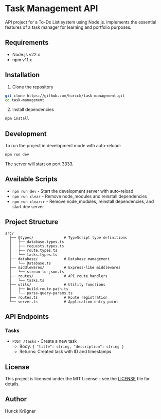 # Task Management API

API project for a To-Do List system using Node.js. Implements the essential features of a task manager for learning and portfolio purposes.

## Requirements

- Node.js v22.x
- npm v11.x

## Installation

1. Clone the repository
```bash
git clone https://github.com/hurick/task-management.git
cd task-management
```

2. Install dependencies
```bash
npm install
```

## Development

To run the project in development mode with auto-reload:
```bash
npm run dev
```

The server will start on port 3333.

## Available Scripts

- `npm run dev` - Start the development server with auto-reload
- `npm run clear` - Remove node_modules and reinstall dependencies
- `npm run clear:r` - Remove node_modules, reinstall dependencies, and start dev server

## Project Structure

```
src/
  ├── @types/              # TypeScript type definitions
  │   ├── database.types.ts
  │   ├── requests.types.ts
  │   ├── route.types.ts
  │   └── tasks.types.ts
  ├── database/            # Database management
  │   └── Database.ts
  ├── middlewares/         # Express-like middlewares
  │   └── stream-to-json.ts
  ├── routes/              # API route handlers
  │   └── tasks.ts
  ├── utils/               # Utility functions
  │   ├── build-route-path.ts
  │   └── parse-query-params.ts
  ├── routes.ts            # Route registration
  └── server.ts            # Application entry point
```

## API Endpoints

### Tasks

- `POST /tasks` - Create a new task
  - Body: `{ "title": string, "description": string }`
  - Returns: Created task with ID and timestamps

## License

This project is licensed under the MIT License - see the [LICENSE](LICENSE) file for details.

## Author

Hurick Krügner